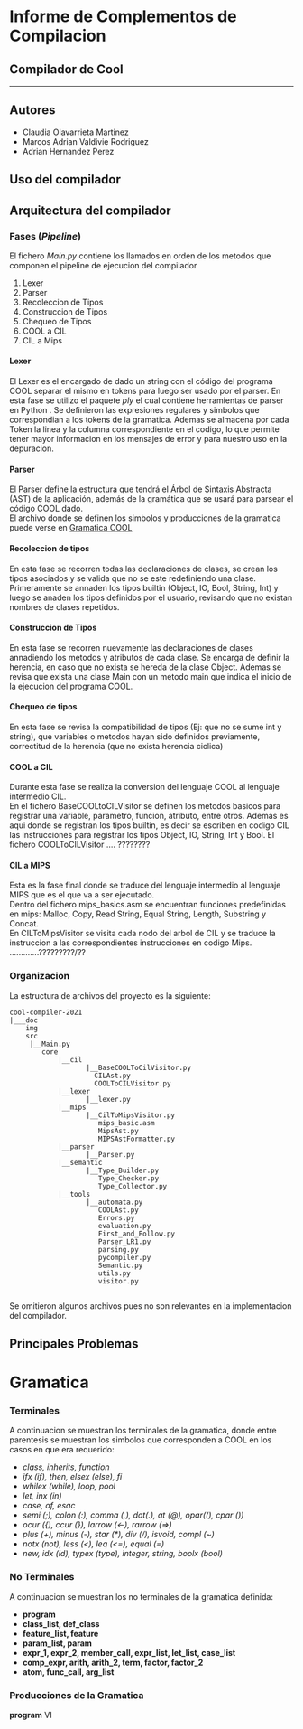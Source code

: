 # Informe de Complementos de Compilacion
## Compilador de Cool
***


## Autores 
- Claudia Olavarrieta Martinez 
- Marcos Adrian Valdivie Rodriguez
- Adrian Hernandez Perez

## Uso del compilador

## Arquitectura del compilador 
 
### Fases (_Pipeline_)

El fichero _Main.py_ contiene los llamados en orden de los metodos que 
componen el pipeline de ejecucion del compilador
1. Lexer       
2. Parser     
3. Recoleccion de Tipos         
4. Construccion de Tipos        
5. Chequeo de Tipos
6. COOL a CIL
7. CIL a Mips

#### Lexer 

El Lexer es el encargado de dado un string con el código del programa COOL separar el mismo en tokens
para luego ser usado por el parser. En esta fase se utilizo el paquete _ply_ el cual contiene 
herramientas de parser en Python . Se definieron
las expresiones regulares y simbolos que correspondian a los tokens de la 
gramatica. Ademas se almacena por cada Token la linea y la columna correspondiente
en el codigo, lo que permite tener mayor informacion en los mensajes de error
y para nuestro uso en la depuracion.


#### Parser

El Parser define la estructura que tendrá el Árbol de Sintaxis Abstracta (AST) de la aplicación, además
de la gramática que se usará para parsear el código COOL dado.        
El archivo donde se definen los simbolos y producciones de la gramatica puede verse en 
[Gramatica COOL](https://github.com/NinjaProgrammers/cool-compiler-2021/blob/Proyecto-CMP/src/core/parser/Parser.py)

#### Recoleccion de tipos

En esta fase se recorren todas las declaraciones de clases, se crean los tipos asociados
y se valida que no se este redefiniendo una clase. Primeramente se annaden los tipos builtin
(Object, IO, Bool, String, Int) y luego se anaden los tipos definidos por el usuario, revisando 
que no existan nombres de clases repetidos.

#### Construccion de Tipos

En esta fase se recorren nuevamente las declaraciones de clases annadiendo los metodos y 
atributos de cada clase. Se encarga de definir la herencia, en caso que no exista se hereda de la 
clase Object. Ademas se revisa que exista una clase Main con un metodo main que indica el inicio 
de la ejecucion del programa COOL.

#### Chequeo de tipos

En esta fase se revisa la compatibilidad de tipos (Ej: que no se sume int y string), que variables
o metodos hayan sido definidos previamente, correctitud de la herencia (que no exista herencia ciclica)
 
#### COOL a CIL

Durante esta fase se realiza la conversion del lenguaje COOL al lenguaje intermedio
CIL.      
En el fichero BaseCOOLtoCILVisitor se definen los metodos basicos para registrar
una variable, parametro, funcion, atributo, entre otros. Ademas es aqui donde se 
registran los tipos builtin, es decir se escriben en codigo CIL las instrucciones
para registrar los tipos Object, IO, String, Int y Bool.
El fichero COOLToCILVisitor .... ????????

#### CIL a MIPS

Esta es la fase final donde se traduce del lenguaje intermedio al lenguaje MIPS que 
es el que va a ser ejecutado.   
Dentro del fichero mips_basics.asm se encuentran funciones predefinidas en mips:
Malloc, Copy, Read String, Equal String, Length, Substring y Concat.         
En CILToMipsVisitor se visita cada nodo del arbol de CIL y se traduce la instruccion
a las correspondientes instrucciones en codigo Mips. .............?????????/??


### Organizacion

La estructura de archivos del proyecto es la siguiente:           
       
```
cool-compiler-2021
|___doc 
    img            
    src
     |__Main.py
        core
            |__cil
                   |__BaseCOOLToCilVisitor.py
                     CILAst.py
                     COOLToCILVisitor.py
            |__lexer
                   |__lexer.py
            |__mips
                   |__CilToMipsVisitor.py
                      mips_basic.asm
                      MipsAst.py
                      MIPSAstFormatter.py
            |__parser
                   |__Parser.py
            |__semantic
                   |__Type_Builder.py
                      Type_Checker.py
                      Type_Collector.py
            |__tools
                   |__automata.py
                      COOLAst.py
                      Errors.py
                      evaluation.py
                      First_and_Follow.py
                      Parser_LR1.py
                      parsing.py
                      pycompiler.py
                      Semantic.py
                      utils.py
                      visitor.py
        

```

Se omitieron algunos archivos pues no son relevantes en la implementacion del compilador.

## Principales Problemas





# Gramatica

### Terminales
A continuacion se muestran los terminales de la gramatica, donde entre parentesis se muestran
los simbolos que corresponden a COOL en los casos en que era requerido:

- *class, inherits, function*
- *ifx (if), then, elsex (else), fi*
- *whilex (while), loop, pool*
- *let, inx (in)*
- *case, of, esac*
- *semi (;), colon (:), comma (,), dot(.), at (@), opar((), cpar ())*
- *ocur ({), ccur (}), larrow (<-), rarrow (=>)*
- *plus (+), minus (-), star (\*), div (/), isvoid, compl (~)*
- *notx (not), less (<), leq (<=), equal (=)*
- *new, idx (id), typex (type), integer, string, boolx (bool)*
 
 
### No Terminales

A continuacion se muestran los no terminales de la gramatica definida: 
- __program__ 
- __class_list, def_class__
- __feature_list, feature__
- __param_list, param__
- __expr_1, expr_2, member_call, expr_list, let_list, case_list__
- __comp_expr, arith, arith_2, term, factor, factor_2__
- __atom, func_call, arg_list__

### Producciones de la Gramatica 

__program__ &#8549;  

